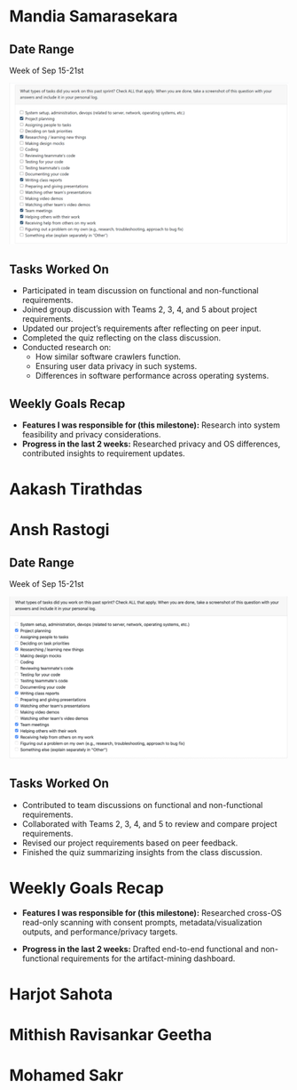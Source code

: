 # Mandia Samarasekara

## Date Range

Week of Sep 15-21st

![Mandira Samarasekara Peer Eval SS](images/MandiraPeerEval.png)

## Tasks Worked On

- Participated in team discussion on functional and non-functional requirements.
- Joined group discussion with Teams 2, 3, 4, and 5 about project requirements.
- Updated our project’s requirements after reflecting on peer input.
- Completed the quiz reflecting on the class discussion.
- Conducted research on:
  - How similar software crawlers function.
  - Ensuring user data privacy in such systems.
  - Differences in software performance across operating systems.

## Weekly Goals Recap

- **Features I was responsible for (this milestone):** Research into system feasibility and privacy considerations.
- **Progress in the last 2 weeks:** Researched privacy and OS differences, contributed insights to requirement updates.

# Aakash Tirathdas

# Ansh Rastogi

## Date Range

Week of Sep 15-21st

![AnshRastogi PeerEval SS W3](images/AnshRastogi_PeerEval_SS_W3.png)

## Tasks Worked On

- Contributed to team discussions on functional and non-functional requirements.
- Collaborated with Teams 2, 3, 4, and 5 to review and compare project requirements.
- Revised our project requirements based on peer feedback.
- Finished the quiz summarizing insights from the class discussion.

# Weekly Goals Recap

- **Features I was responsible for (this milestone):** Researched cross-OS read-only scanning with consent prompts, metadata/visualization outputs, and performance/privacy targets.

- **Progress in the last 2 weeks:** Drafted end-to-end functional and non-functional requirements for the artifact-mining dashboard.

# Harjot Sahota

# Mithish Ravisankar Geetha

# Mohamed Sakr
